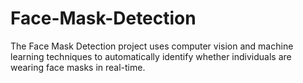 # Face-Mask-Detection
The Face Mask Detection project uses computer vision and machine learning techniques to automatically identify whether individuals are wearing face masks in real-time. 
